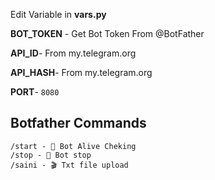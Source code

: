 Edit Variable in **vars.py**

**BOT_TOKEN** - Get Bot Token From @BotFather

**API_ID**- From my.telegram.org 

**API_HASH**- From my.telegram.org

**PORT**- `8080`


## Botfather Commands
```
/start - 🦋 Bot Alive Cheking
/stop - 🛑 Bot stop
/saini - 🎬 Txt file upload
```

